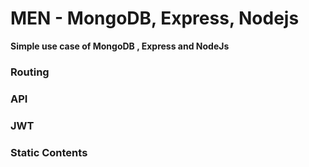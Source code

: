 # MEN - MongoDB, Express, Nodejs
**Simple use case of MongoDB , Express and NodeJs**
### Routing
### API
### JWT
### Static Contents
